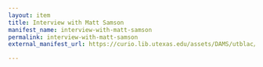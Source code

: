 ```yaml
---
layout: item
title: Interview with Matt Samson
manifest_name: interview-with-matt-samson
permalink: interview-with-matt-samson
external_manifest_url: https://curio.lib.utexas.edu/assets/DAMS/utblac/utblac_50a7f676-4c93-4b98-8ca6-e28d3a7eb70c/manifests/3/utblac_50a7f676-4c93-4b98-8ca6-e28d3a7eb70c.json

---
```

<!-- Add an essay or interpretive material below this line,
using HTML or markdown.  Do not modify this file above this line -->
